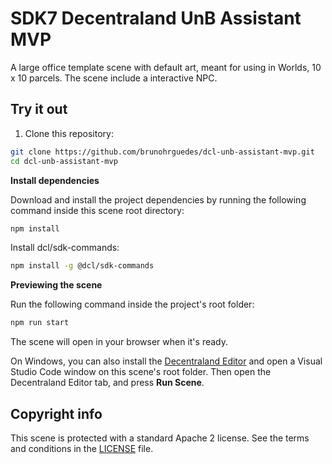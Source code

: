 # SDK7 Decentraland UnB Assistant MVP

A large office template scene with default art, meant for using in Worlds, 10 x 10 parcels. The scene include a interactive NPC.

## Try it out

1. Clone this repository:

```bash
git clone https://github.com/brunohrguedes/dcl-unb-assistant-mvp.git
cd dcl-unb-assistant-mvp
```

**Install dependencies**

Download and install the project dependencies by running the following command inside this scene root directory:

```bash
npm install
```

Install dcl/sdk-commands:

```bash
npm install -g @dcl/sdk-commands
```

**Previewing the scene**

Run the following command inside the project's root folder:

```bash
npm run start
```

The scene will open in your browser when it's ready.

On Windows, you can also install the [Decentraland Editor](https://docs.decentraland.org/creator/development-guide/sdk7/editor/) and open a Visual Studio Code window on this scene's root folder. Then open the Decentraland Editor tab, and press **Run Scene**.


## Copyright info

This scene is protected with a standard Apache 2 license. See the terms and conditions in the [LICENSE](/LICENSE) file.
